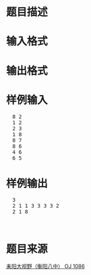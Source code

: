 

# 题目描述


<div class="content">

# 输入格式


<div class="content">

# 输出格式


<div class="content">

# 样例输入


<pre>  8 2 
  1 2 
  2 3 
  1 8 
  8 7 
  8 6 
  4 6 
  6 5 </pre>

# 样例输出


<pre>  3 
  2 1 1 3 3 3 3 2 
  2 1 8 </pre>
<div class="content">
</div>
<br/>

# 题目来源


<a href="http://www.lydsy.com/JudgeOnline/problem.php?id=1086">耒阳大视野（衡阳八中） OJ 1086</a>
